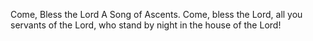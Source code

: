 Come, Bless the Lord A Song of Ascents. Come, bless the Lord, all you servants of the Lord, who stand by night in the house of the Lord!
